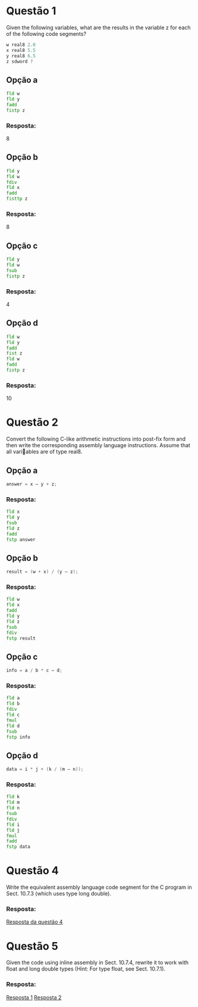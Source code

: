 # Questão 1
Given the following variables, what are the results in the variable z for each of
the following code segments?

```asm
w real8 2.0 
x real8 5.5
y real8 6.5
z sdword ?
```
## Opção a
```asm
fld w
fld y
fadd
fistp z

```

### Resposta:
8

## Opção b
```asm
fld y
fld w
fdiv
fld x
fadd
fisttp z
```
### Resposta:
8

## Opção c
```asm
fld y
fld w
fsub
fistp z
```

### Resposta:
4

## Opção d
```asm
fld w
fld y
fadd
fist z
fld w
fadd
fistp z
```

### Resposta:
10

# Questão 2
Convert the following C-like arithmetic instructions into post-fix form and then
write the corresponding assembly language instructions. Assume that all variables are of type real8.

## Opção a
```c
answer = x – y + z;
```

### Resposta:
```asm
fld x
fld y
fsub
fld z
fadd
fstp answer
```
## Opção b
```c
result = (w + x) / (y – z);
```
### Resposta:
```asm
fld w
fld x
fadd
fld y
fld z
fsub
fdiv
fstp result
```
## Opção c
```c
info = a / b * c – d;
```

### Resposta:
```asm
fld a
fld b
fdiv
fld c
fmul
fld d
fsub
fstp info
```
## Opção d
```c
data = i * j + (k / (m – n));
```

### Resposta:

```asm
fld k
fld m
fld n
fsub
fdiv
fld i
fld j
fmul
fadd
fstp data

```

# Questão 4
Write the equivalent assembly language code segment for the C program in
Sect. 10.7.3 (which uses type long double).

### Resposta:
[Resposta da questão 4](https://github.com/alissonrodrigues0120/ASSEMBLY-ARQ-1/blob/main/lista10/question4.asm)

# Questão 5
Given the code using inline assembly in Sect. 10.7.4, rewrite it to work with
float and long double types (Hint: For type float, see Sect. 10.7.1).

### Resposta:
[Resposta 1](https://github.com/alissonrodrigues0120/ASSEMBLY-ARQ-1/blob/main/lista10/question5one.c)
[Resposta 2](https://github.com/alissonrodrigues0120/ASSEMBLY-ARQ-1/blob/main/lista10/question5two.c)

